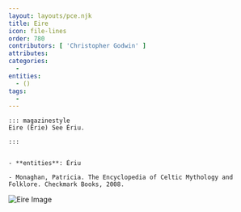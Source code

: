 ```yaml
---
layout: layouts/pce.njk
title: Eire
icon: file-lines
order: 780
contributors: [ 'Christopher Godwin' ]
attributes:
categories:
  - 
entities:
  - ()
tags:
  - 
---
```

``` tab [group1:Info]
::: magazinestyle
Eire (Érie) See Ériu.

:::
```
``` tab [group1:Attributes]
```
``` tab [group1:Entities]
- **entities**: Ériu
```
``` tab [group1:Sources]
- Monaghan, Patricia. The Encyclopedia of Celtic Mythology and Folklore. Checkmark Books, 2008.
```
![Eire Image](['https://upload.wikimedia.org/wikipedia/commons/thumb/2/28/Ireland_from_space_edit.jpg/1200px-Ireland_from_space_edit.jpg'])
